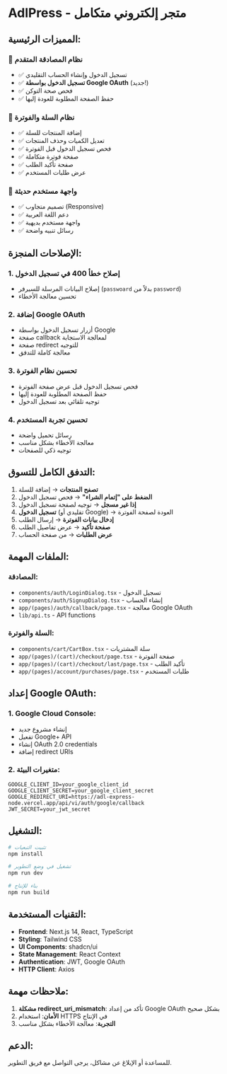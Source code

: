 # AdlPress - متجر إلكتروني متكامل

## المميزات الرئيسية:

### 🔐 نظام المصادقة المتقدم
- ✅ تسجيل الدخول وإنشاء الحساب التقليدي
- ✅ **تسجيل الدخول بواسطة Google OAuth** (جديد!)
- ✅ فحص صحة التوكن
- ✅ حفظ الصفحة المطلوبة للعودة إليها

### 🛒 نظام السلة والفوترة
- ✅ إضافة المنتجات للسلة
- ✅ تعديل الكميات وحذف المنتجات
- ✅ فحص تسجيل الدخول قبل الفوترة
- ✅ صفحة فوترة متكاملة
- ✅ صفحة تأكيد الطلب
- ✅ عرض طلبات المستخدم

### 🎨 واجهة مستخدم حديثة
- ✅ تصميم متجاوب (Responsive)
- ✅ دعم اللغة العربية
- ✅ واجهة مستخدم بديهية
- ✅ رسائل تنبيه واضحة

## الإصلاحات المنجزة:

### 1. **إصلاح خطأ 400 في تسجيل الدخول**
- إصلاح البيانات المرسلة للسيرفر (`passwoard` بدلاً من `password`)
- تحسين معالجة الأخطاء

### 2. **إضافة Google OAuth**
- أزرار تسجيل الدخول بواسطة Google
- صفحة callback لمعالجة الاستجابة
- صفحة redirect للتوجيه
- معالجة كاملة للتدفق

### 3. **تحسين نظام الفوترة**
- فحص تسجيل الدخول قبل عرض صفحة الفوترة
- حفظ الصفحة المطلوبة للعودة إليها
- توجيه تلقائي بعد تسجيل الدخول

### 4. **تحسين تجربة المستخدم**
- رسائل تحميل واضحة
- معالجة الأخطاء بشكل مناسب
- توجيه ذكي للصفحات

## التدفق الكامل للتسوق:

1. **تصفح المنتجات** → إضافة للسلة
2. **الضغط على "إتمام الشراء"** → فحص تسجيل الدخول
3. **إذا غير مسجل** → توجيه لصفحة تسجيل الدخول
4. **تسجيل الدخول** (تقليدي أو Google) → العودة لصفحة الفوترة
5. **إدخال بيانات الفوترة** → إرسال الطلب
6. **صفحة تأكيد** → عرض تفاصيل الطلب
7. **عرض الطلبات** → من صفحة الحساب

## الملفات المهمة:

### المصادقة:
- `components/auth/LoginDialog.tsx` - تسجيل الدخول
- `components/auth/SignupDialog.tsx` - إنشاء الحساب
- `app/(pages)/auth/callback/page.tsx` - معالجة Google OAuth
- `lib/api.ts` - API functions

### السلة والفوترة:
- `components/cart/CartBox.tsx` - سلة المشتريات
- `app/(pages)/(cart)/checkout/page.tsx` - صفحة الفوترة
- `app/(pages)/(cart)/checkout/last/page.tsx` - تأكيد الطلب
- `app/(pages)/account/purchases/page.tsx` - طلبات المستخدم

## إعداد Google OAuth:

### 1. Google Cloud Console:
- إنشاء مشروع جديد
- تفعيل Google+ API
- إنشاء OAuth 2.0 credentials
- إضافة redirect URIs

### 2. متغيرات البيئة:
```env
GOOGLE_CLIENT_ID=your_google_client_id
GOOGLE_CLIENT_SECRET=your_google_client_secret
GOOGLE_REDIRECT_URI=https://adl-express-node.vercel.app/api/vi/auth/google/callback
JWT_SECRET=your_jwt_secret
```

## التشغيل:

```bash
# تثبيت التبعيات
npm install

# تشغيل في وضع التطوير
npm run dev

# بناء للإنتاج
npm run build
```

## التقنيات المستخدمة:

- **Frontend**: Next.js 14, React, TypeScript
- **Styling**: Tailwind CSS
- **UI Components**: shadcn/ui
- **State Management**: React Context
- **Authentication**: JWT, Google OAuth
- **HTTP Client**: Axios

## ملاحظات مهمة:

1. **مشكلة redirect_uri_mismatch**: تأكد من إعداد Google OAuth بشكل صحيح
2. **الأمان**: استخدام HTTPS في الإنتاج
3. **التجربة**: معالجة الأخطاء بشكل مناسب

## الدعم:

للمساعدة أو الإبلاغ عن مشاكل، يرجى التواصل مع فريق التطوير.
